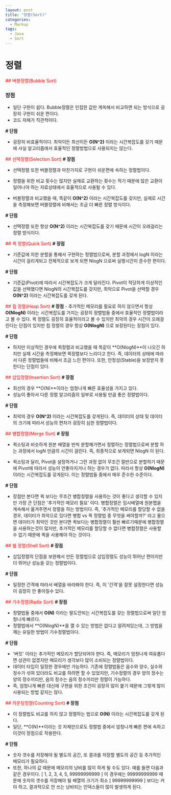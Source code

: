 ```yaml
---
layout: post
title: "정렬(Sort)"
categories:
  - Markup
tags:
  - Java
  - Sort
---
```


# 정렬

<span style="color:red; font: bold;">## 버블정렬(Bubble Sort)</span>
<br>
### 장점
- 일단 구현이 쉽다. Bubble정렬은 인접한 값만 계쏙해서 비교하면 되는 방식으로 굉장히 구현이 쉬운 편이다.
- 코드 자체가 직관적이다.

**# 단점**
- 굉장히 비효율적이다. 최악이든 최선이든 **O(N^2)** 이라는 시간복잡도를 갖기 때문에 사실 알고리즘에서 효율적인
정렬방법으로 사용되지는 않는다.


<span style="color:red; font: bold;">## 선택정렬(Selection Sort)</span>
**# 장점**
- 선택정렬 또한 버블정렬과 마찬가지로 구현이 쉬운편에 속하는 정렬법이다.
- 정렬을 위한 비교 횟수는 많지만 실제로 교환하는 횟수는 적기 때문에 많은 교환이 일어나야 하는 자료상태에서 효율적으로 사용될 수 있다.

- 버블정렬과 비교했을 때, 똑같이 **O(N^2)** 이라는 시간복잡도를 갖지만, 실제로 시간을 측정해보면
버블정렬에 비해서는 조금 더 빠른 정렬 방식이다.

**# 단점**
- 선택정렬 또한 항상 **O(N^2)** 이라는 시간복잡도를 갖기 때문에 시간이 오래걸리는 정렬 방식이다.


<span style="color:red; font: bold;">## 퀵 정렬(Quick Sort)</span>
**# 장점**
- 기준값에 의한 분할을 통해서 구현하는 정렬법으로써, 분할 과정에서 logN 이라는 시간이 걸리게되고 전체적으로 보게 되면
NlogN 으로써 실행시간이 준수한 편이다.

**# 단점**
- 기준값(Pivot)에 따라서 시간복잡도가 크게 달라진다. Pivot이 적당하게 이상적인 값을 선택했다면 NlogN의 시간복잡도를
갖지만, 최악으로 Pivot을 선택할 경우 **O(N^2)** 이라는 시간복잡도를 갖게 된다.


<span style="color:red; font: bold;">## 힙 정렬(Heap Sort)</span>
**# 장점**
- 추가적인 메모리를 필요로 하지 않으면서 항상 **O(NlogN)** 이라는 시간복잡도를 가지는 굉장히 정렬법들 중에서
효율적인 정렬법이라고 볼 수 있다. 퀵 정렬도 굉장히 효율적이라고 볼 수 있지만 최악의 경우 시간이 오래걸린다는
단점이 있지만 힙 정렬의 경우 항상 **O(NlogN)** 으로 보장된다는 장점이 있다.

**# 단점**
- 하지만 이상적인 경우에 퀵정렬과 비교했을 때 똑같이 **O(NlogN)**이 나오긴 하지만 실제 시간을 측정해보면 퀵정렬보다
느리다고 한다. 즉, 데이터의 상태에 따라서 다른 정렬법들에 비해서 조금 느린 편이다.
또한, 안정성(Stable)을 보장받지 못한다는 단점이 있다.


<span style="color:red; font: bold;">## 삽입정렬(Insertion Sort)</span>
**# 장점**
- 최선의 경우 **O(N)**이라는 엄청나게 빠른 효율성을 가지고 있다.
- 성능이 좋아서 다른 정렬 알고리즘의 일부로 사용될 만큼 좋은 정렬법이다.

**# 단점**
- 최악의 경우 **O(N^2)** 이라는 시간복잡도를 갖게된다. 즉, 데이터의 상태 및 데이터의 크기에 따라서
성능의 편차가 굉장히 심한 정렬법이다.


<span style="color:red; font: bold;">## 병합정렬(Merge Sort)</span>
**# 장점**
- 퀵소팅과 비슷하게 원본 배열을 반씩 분할해가면서 정렬하는 정렬법으로써 분할 하는 과정에서 logN 만큼의 시간이 걸린다.
즉, 최종적으로 보게되면 NlogN 이 된다.

- 퀵소팅과 달리, Pivot을 설정하거나 그런 과정 없이 무조건 절반으로 분할하기 때문에 Pivot에 따라서 성능이 안좋아지거나
하는 경우가 없다. 따라서 항상 **O(NlogN)** 이라는 시간복잡도를 갖게된다. 이는 정렬법들 중에서 매우 준수한 수준이다.

**# 단점**
- 장점만 본다면 퀵 보다는 무조건 병합정렬을 사용하는 것이 좋다고 생각할 수 있지만 가장 큰 단점은 '추가적인 메모리 필요' 이다. 병합정렬은 임시배열에 원본맵을 계속해서 옮겨주면서 정렬을 하는 방법이다.
즉, '추가적인 메모리를 할당할 수 없을 경우, 데이터가 최악으로 있다면 병합 vs 퀵 정렬법 중 무엇을 써야할까?' 라고 물으면 데이터가 최악인 것만 본다면 퀵보다는 병합정렬이 훨씬 빠르기때문에 병합정렬을 사용하는것이 많지만, 추가적인
메모리를 할당할 수 없다면 병합정렬은 사용할 수 없기 때문에 퀵을 사용해야 하는 것이다.


<span style="color:red; font: bold;">## 쉘 정렬(Shell Sort)</span>
**# 장점**
- 삽입정렬의 단점을 보완해서 만든 정렬법으로 삽입정렬도 성능이 뛰어난 편이지만 더 뛰어난 성능을 갖는 정렬법이다.

**# 단점**
- 일정한 간격에 따라서 배열을 바라봐야 한다. 즉, 이 '간격'을 잘못 설정한다면 성능이 굉장히 안 좋아질수 있다.


<span style="color:red; font: bold;">## 기수정렬(Radix Sort)</span>
**# 장점**
- 정렬법들 중에서 **O(N)** 이라는 말도안되는 시간복잡도를 갖는 정렬법으로써 일단 엄청나게 빠르다.
- 정렬법에서 **O(NlogN)**을 깰 수 있는 방법은 없다고 알려져있는데, 그 방법을 깨는 유일한 방법이 기수정렬법이다.

**# 단점**
- '버킷' 이라는 추가적인 메모리가 할당되어야 한다. 즉, 메모리가 엄청나게 여유롭다면 상관이 없겠지만 메모리가 생각보다
많이 소비되는 정렬법이다.
- 데이터 타입이 일정한 경우에만 가능하다. 기존에 정렬법들은 음수와 양수, 실수와 정수가 섞여 있더라도 비교를 하려면
할 수 있었지만, 기수정렬의 경우 양의 정수는 양의 정수끼리만, 음의 정수는 음의 정수끼리만 정렬이 가능하다.
- 즉, 엄청나게 빠른 대신에 구현을 위한 조건이 굉장히 많이 붙기 때문에 그렇게 많이 사용되는 방법 같지는 않다.


<span style="color:red; font: bold;">## 카운팅정렬(Counting Sort)</span>
**# 장점**
- 이 정렬법도 비교를 하지 않고 정렬하는 법으로 **O(N)** 이라는 시간복잡도를 갖게 된다.
- 일단, **O(N)**이라는 것 자체만으로도 정렬법 중에서 엄청나게 빠른 편에 속하고 이것이 장점으로 작용한다.

**# 단점**
- 숫자 갯수를 저장해야 될 별도의 공간, 또 결과를 저장할 별도의 공간 등 추가적인 메모리가 필요하다.
- 또한, 하나의 값 때문에 메모리의 낭비를 많이 하게 될 수도 있다. 예를 들면 다음과 같은 경우이다.
[ 1, 2, 3, 4, 5, 99999999999 ] 이 경우에는 99999999999 때문에 숫자의 갯수를 저장해야 될 배열의 크기가
최소 [ 99999999999 ] 보다는 커야 하고, 결과적으로 안 쓰는 낭비되는 인덱스들이 많이 발생하게 된다.
